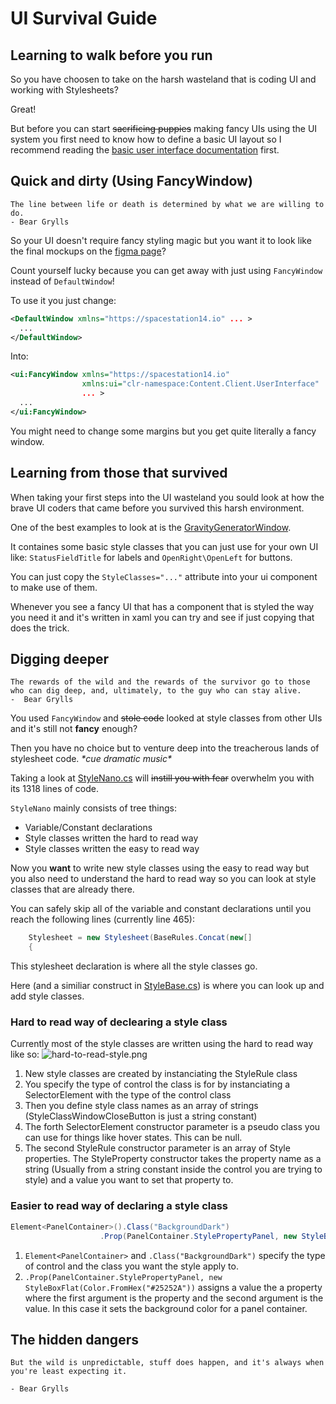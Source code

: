 # UI Survival Guide

## Learning to walk before you run
So you have choosen to take on the harsh wasteland that is coding UI and working with Stylesheets?

Great!

But before you can start ~~sacrificing puppies~~ making fancy UIs using the UI system you first need to know how to define a basic UI layout so I recommend reading the [basic user interface documentation](../robust-toolbox/user-interface.md) first.

## Quick and dirty (Using FancyWindow)

```admonish quote
The line between life or death is determined by what we are willing to do. 
- Bear Grylls
```

So your UI doesn't require fancy styling magic but you want it to look like the final mockups on the [figma page](https://www.figma.com/file/KE5eKymegsLrsQdjZGbTIs/UI?node-id=0%3A188)?

Count yourself lucky because you can get away with just using `FancyWindow` instead of `DefaultWindow`!

To use it you just change:
```xml
<DefaultWindow xmlns="https://spacestation14.io" ... >
  ...
</DefaultWindow>
```
Into:
```xml
<ui:FancyWindow xmlns="https://spacestation14.io" 
                xmlns:ui="clr-namespace:Content.Client.UserInterface"
                ... >
  ...
</ui:FancyWindow>
```
You might need to change some margins but you get quite literally a fancy window.

## Learning from those that survived

When taking your first steps into the UI wasteland you sould look at how the brave UI coders that came before you survived this harsh environment.

One of the best examples to look at is the [GravityGeneratorWindow](https://github.com/space-wizards/space-station-14/blob/master/Content.Client/Gravity/UI/GravityGeneratorWindow.xaml).

It containes some basic style classes that you can just use for your own UI like: `StatusFieldTitle` for labels and `OpenRight\OpenLeft` for buttons.

You can just copy the `StyleClasses="..."` attribute into your ui component to make use of them.

Whenever you see a fancy UI that has a component that is styled the way you need it and it's written in xaml you can try and see if just copying that does the trick.

## Digging deeper

```admonish quote
The rewards of the wild and the rewards of the survivor go to those who can dig deep, and, ultimately, to the guy who can stay alive.
-  Bear Grylls
```

You used `FancyWindow` and ~~stole code~~ looked at style classes from other UIs and it's still not **fancy** enough?

Then you have no choice but to venture deep into the treacherous lands of stylesheet code. *\*cue dramatic music\**

Taking a look at [StyleNano.cs](https://github.com/Goob-Station/Goob-Station/tree/master/Content.Client/Stylesheets/StyleNano.cs) will ~~instill you with fear~~ overwhelm you with its 1318 lines of code.

`StyleNano` mainly consists of tree things:
- Variable/Constant declarations
- Style classes written the hard to read way
- Style classes written the easy to read way

Now you **want** to write new style classes using the easy to read way but you also need to understand the hard to read way so you can look at style classes that are already there.

You can safely skip all of the variable and constant declarations until you reach the following lines (currently line 465):
```cs
    Stylesheet = new Stylesheet(BaseRules.Concat(new[]
    {
```
This stylesheet declaration is where all the style classes go.

Here (and a similiar construct in [StyleBase.cs](https://github.com/Goob-Station/Goob-Station/tree/master/Content.Client/Stylesheets/StyleBase.cs)) is where you can look up and add style classes.

### Hard to read way of declearing a style class

Currently most of the style classes are written using the hard to read way like so:
![hard-to-read-style.png](../assets/images/ss14-by-example/hard-to-read-style.png)

1. New style classes are created by instanciating the StyleRule class
2. You specify the type of control the class is for by instanciating a SelectorElement with the type of the control class
3. Then you define style class names as an array of strings (StyleClassWindowCloseButton is just a string constant)
4. The forth SelectorElement constructor parameter is a pseudo class you can use for things like hover states. This can be null.
5. The second StyleRule constructor parameter is an array of Style properties. The StyleProperty constructor takes the property name as a string (Usually from a string constant inside the control you are trying to style) and a value you want to set that property to.

### Easier to read way of declaring a style class

```csharp
Element<PanelContainer>().Class("BackgroundDark")
                    .Prop(PanelContainer.StylePropertyPanel, new StyleBoxFlat(Color.FromHex("#25252A"))),
```
1. `Element<PanelContainer>` and `.Class("BackgroundDark")` specify the type of control and the class you want the style apply to.
2. `.Prop(PanelContainer.StylePropertyPanel, new StyleBoxFlat(Color.FromHex("#25252A"))` assigns a value the a property where the first argument is the property and the second argument is the value. In this case it sets the background color for a panel container.

## The hidden dangers

```admonish quote
But the wild is unpredictable, stuff does happen, and it's always when you're least expecting it.

- Bear Grylls
```
